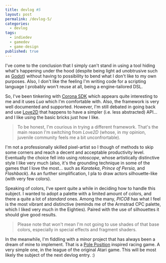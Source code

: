 ```yaml
---
title: devlog #5
layout: post
permalink: /devlog-5/
categories: 
  - devlog
tags: 
  - indiedev
  - gamedev
  - game-design
published: true
---
```

I've come to the conclusion that I simply can't stand in using a tool hiding what's happening under the hood (despite being light ad unobtrusive such as [Godot](https://godotengine.org/)) without having to possibility to bend what I don't like to my own purposes. Also, I don't like the feeling I'm writing code for a scripting language I probably won't reuse at all, being a engine-tailored DSL.

So, I've been tinkering with [Corona SDK](https://coronalabs.com/) which appears quite interesting to me and it uses *Lua* which I'm comfortable with. Also, the framework is very well documented and supported. However, I'm still debated in going back and use [Love2D](https://love2d.org/) that happens to have a simpler (i.e. less abstracted) API... and I like using the basic bricks just how I like.

> To be honest, I'm courious in trying a different framework. That's the main reason I'm switching from *Love2D* (whose, in my opinion, juvenile community feels me a bit unconfrortable).

I'm not a professionally skilled pixel-artist so I though of methods to skip some corners and reach a decent and acceptable productivity level. Eventually the choice fell into using *rotoscope*, whose artistically distinctive style I like very much (also, it's the grounding technique in some of the games that I love the most... such as *Karateka*, *Prince of Persia*, and *Flashback*). As an further simplification, I pla to draw actors silhouette-like (with very few colors).

Speaking of colors, I've spent quite a while in deciding how to handle this subject. I wanted to adopt a palette with a limited amount of colors, and there a quite a lot of *standard* ones. Among the many, *PICO8* has what I feel is the most vibrant and distinctive (reminds me of the Armstrad CPC palette, which I liked very much in the Eighties). Paired with the use of silhouettes it should give good results.

> Please note that won't mean I'm not going to use shades of that base colors, especially in special effects and fragment shaders.

In the meanwhile, I'm fiddling with a minor project that has always been a dream of mine to implement. That is a [Pole Position](https://en.wikipedia.org/wiki/Pole_Position_(video_game)) inspired racing game. A very simple one, in the league of the original Atari game. This will be most likely the subject of the next devlog entry. :)

